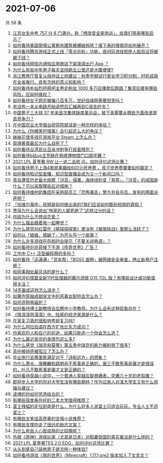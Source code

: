 # 2021-07-06

共 58 条

<!-- BEGIN -->
<!-- 最后更新时间 Tue Jul 06 2021 01:11:05 GMT+0800 (China Standard Time) -->

1. [江苏女生中考 757 分 8
   门满分，称「想改变全家命运」，给我们带来哪些启示？](https://www.zhihu.com/question/470149393)
2. [如何看待美国倒塌公寓剩余建筑被爆破拆除？接下来的搜救将如何展开？](https://www.zhihu.com/question/470179252)
3. [如何看待腾讯游戏正式上线「零点巡航」功能，夜间玩游戏拒绝人脸验证将被踢下线？](https://www.zhihu.com/question/470166057)
4. [如何看待网信办通知应用商店下架滴滴出行 App ？](https://www.zhihu.com/question/470015739)
5. [为什么有些中年男子每天坚持跑五公里还是大腹便便?](https://www.zhihu.com/question/457131875)
6. [浙江教育厅答复父母持证上岗建议：秋季学期试行家长学习积分制，时机成熟在全省推行。具有怎样的意义和影响？](https://www.zhihu.com/question/470144683)
7. [如何看待朴灿烈吧原吧主卷走粉丝 1000
   多万应援款后跑路？集资应援有哪些风险，应如何维权？](https://www.zhihu.com/question/469617778)
8. [如何看待女子网恋被骗八百多万，世纪佳缘网需要担责吗？](https://www.zhihu.com/question/470130941)
9. [有没有一本从电路开始讲然后汇编再到C语言的书？](https://www.zhihu.com/question/469693594)
10. [中国男子三大球 37
    年来首次集体缺席奥运会，接下来需要从哪些方面改进提高竞争力？](https://www.zhihu.com/question/469581004)
11. [在中国农业大学烟台研究院就读是一种怎样的体验？](https://www.zhihu.com/question/395900199)
12. [为什么《你微笑时很美》会引起这么大的争议？](https://www.zhihu.com/question/467798509)
13. [妹妹花很多钱在游戏平台 Steam 上怎么办？](https://www.zhihu.com/question/467965628)
14. [郭靖黄蓉最后为什么战死了？](https://www.zhihu.com/question/468610755)
15. [如何看待台湾民众百米冲刺争打疫苗残剂？](https://www.zhihu.com/question/469960214)
16. [如何看待b站up主党妹在旅顺博物馆门口跳宅舞？](https://www.zhihu.com/question/469738970)
17. [2021 LPL 夏季赛 RW 让一追二击败
    iG，如何评价这场比赛？](https://www.zhihu.com/question/470215654)
18. [如何看待男子上海4套房离婚给600元抚养费
    ，孩子抚养费要要如何裁定？](https://www.zhihu.com/question/470202472)
19. [如何看待知识型直播，知识型直播会成为又一个新风口吗？](https://www.zhihu.com/question/470192255)
20. [青岛遭受历史最大规模「浒苔」侵袭，海岸线秒变「草原」，「浒苔」的成因是什么？可以采取哪些应对措施？](https://www.zhihu.com/question/468731794)
21. [如何看待维他奶集团在采购部员工「恐怖袭击」警方并自杀后，发布的两面派声明？](https://www.zhihu.com/question/469732478)
22. [「哈维尔事件」视频是如何做出来的?我们应该如何甄别视频的真假？](https://www.zhihu.com/question/469908344)
23. [贾母为什么会说出“林家的人都死绝了”这样过分的话？](https://www.zhihu.com/question/468517059)
24. [你因为什么不想谈恋爱？](https://www.zhihu.com/question/467291312)
25. [为什么猫会跟着我一起睡觉？](https://www.zhihu.com/question/460735158)
26. [为什么感觉孙红雷在《萌探探探案》里没有《极限挑战》里那么活跃了？](https://www.zhihu.com/question/467421033)
27. [如何以「娘娘，城破了」为开头写一个故事？](https://www.zhihu.com/question/455531791)
28. [为什么许多游戏在存档时会提示「不要关闭电源」？](https://www.zhihu.com/question/469514688)
29. [如何看待刘亦菲接下手游《传奇世界》广告？](https://www.zhihu.com/question/469422532)
30. [工作中 C++ 泛型编程用的多吗？](https://www.zhihu.com/question/22994182)
31. [如何看待「运满满」「货车帮」「BOSS
    直聘」被网络安全审查，停止新用户注册？](https://www.zhihu.com/question/470104949)
32. [和同事相处最忌讳的是什么？](https://www.zhihu.com/question/294492493)
33. [如何评价搭载全新11代处理器的戴尔游匣 G15 TGL
    版？有哪些设计或功能值得关注？](https://www.zhihu.com/question/466820785)
34. [14岁画成这样怎么进步？](https://www.zhihu.com/question/469372036)
35. [如果你穿越成甜宠文中的恶毒女配你会怎么办？](https://www.zhihu.com/question/367845869)
36. [如何选购电磁炉？](https://www.zhihu.com/question/19731617)
37. [如何看待博士副教授去应聘中小学教师，为什么会有这种现象存在？](https://www.zhihu.com/question/469006927)
38. [《情深深雨濛濛》中，陆家的经济来源是什么？](https://www.zhihu.com/question/54479741)
39. [在家复习真的很影响考研复习吗?](https://www.zhihu.com/question/465680815)
40. [为什么阿拉伯语在西方扩张比东方成功？](https://www.zhihu.com/question/464466767)
41. [你喜欢的人和自己的前途，如果只能选一个你会怎么选？](https://www.zhihu.com/question/469180114)
42. [为什么最近吴京的表情包这么多?](https://www.zhihu.com/question/459051105)
43. [为什么感觉《瑞克和莫蒂》第五季中瑞克的能力被削弱了很多?](https://www.zhihu.com/question/466419064)
44. [高中被排挤被孤立了怎么办？](https://www.zhihu.com/question/466031743)
45. [毕业旅行去哪里能满足对于「诗和远方」的想象？](https://www.zhihu.com/question/461563310)
46. [为什么萧炎、唐舞麟和路明非不惹事是正确的，唐三不敢惹事是庸才是错误的，叶凡不敢惹事是庸才又是正确的？](https://www.zhihu.com/question/469255466)
47. [如何看待穿越小说中，一个普通人穿越后智商爆表，完爆几十岁的老狐狸？](https://www.zhihu.com/question/376857581)
48. [即将步入大学的你对大学生活有哪些期待？作为过来人对准大学生又有什么祝福与建议？](https://www.zhihu.com/question/469460738)
49. [读博的你如何劳逸结合的？](https://www.zhihu.com/question/460861080)
50. [有哪些宿舍条件好的二本大学值得推荐？](https://www.zhihu.com/question/405920733)
51. [富士残幅的定位到底是什么，为什么好多人说富士只适合玩玩，专业人士不选富士？](https://www.zhihu.com/question/470044599)
52. [有哪些文笔佳高质量的言情小说推荐？](https://www.zhihu.com/question/35334758)
53. [有哪些支撑你走了很远的励志文案？](https://www.zhihu.com/question/460253646)
54. [为什么有些人心智成熟的比较晚呢？](https://www.zhihu.com/question/283077831)
55. [外服《原神》游戏玩家（尤其是日本）对稻妻锁国的真实看法是什么样的？](https://www.zhihu.com/question/469647926)
56. [2021 LPL 夏季赛TES 2:0
    EDG，如何评价这场比赛？](https://www.zhihu.com/question/469986525)
57. [从头到尾自己装修房子是怎样一种体验?](https://www.zhihu.com/question/31038596)
58. [如何看待游戏《我的世界》（Minecraft）1.17.1 pre2
    版本加入了文言文？](https://www.zhihu.com/question/469226186)

<!-- END -->
